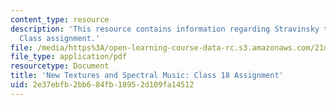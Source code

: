 ```yaml
---
content_type: resource
description: 'This resource contains information regarding Stravinsky to the present:
  Class assignment.'
file: /media/https%3A/open-learning-course-data-rc.s3.amazonaws.com/21m-260-stravinsky-to-the-present-spring-2016/2e37ebfb2bb684fb18952d109fa14512_MIT21M_260S16_assn18.pdf
file_type: application/pdf
resourcetype: Document
title: 'New Textures and Spectral Music: Class 18 Assignment'
uid: 2e37ebfb-2bb6-84fb-1895-2d109fa14512
---
```

